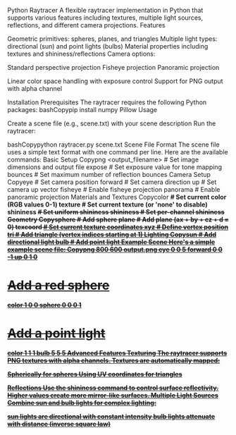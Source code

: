 Python Raytracer
A flexible raytracer implementation in Python that supports various features including textures, multiple light sources, reflections, and different camera projections.
Features

Geometric primitives: spheres, planes, and triangles
Multiple light types: directional (sun) and point lights (bulbs)
Material properties including textures and shininess/reflections
Camera options:

Standard perspective projection
Fisheye projection
Panoramic projection


Linear color space handling with exposure control
Support for PNG output with alpha channel

Installation
Prerequisites
The raytracer requires the following Python packages:
bashCopypip install numpy Pillow
Usage

Create a scene file (e.g., scene.txt) with your scene description
Run the raytracer:

bashCopypython raytracer.py scene.txt
Scene File Format
The scene file uses a simple text format with one command per line. Here are the available commands:
Basic Setup
Copypng <width> <height> <output_filename>  # Set image dimensions and output file
expose <value>                         # Set exposure value for tone mapping
bounces <n>                           # Set maximum number of reflection bounces
Camera Setup
Copyeye <x> <y> <z>                       # Set camera position
forward <x> <y> <z>                   # Set camera direction
up <x> <y> <z>                        # Set camera up vector
fisheye                               # Enable fisheye projection
panorama                              # Enable panoramic projection
Materials and Textures
Copycolor <r> <g> <b>                     # Set current color (RGB values 0-1)
texture <filename>                     # Set current texture (or 'none' to disable)
shininess <s>                         # Set uniform shininess
shininess <r> <g> <b>                 # Set per-channel shininess
Geometry
Copysphere <x> <y> <z> <radius>           # Add sphere
plane <a> <b> <c> <d>                 # Add plane (ax + by + cz + d = 0)
texcoord <u> <v>                      # Set current texture coordinates
xyz <x> <y> <z>                       # Define vertex position
tri <v1> <v2> <v3>                    # Add triangle (vertex indices starting at 1)
Lighting
Copysun <x> <y> <z>                       # Add directional light
bulb <x> <y> <z>                      # Add point light
Example Scene
Here's a simple example scene file:
Copypng 800 600 output.png
eye 0 0 5
forward 0 0 -1
up 0 1 0

# Add a red sphere
color 1 0 0
sphere 0 0 0 1

# Add a point light
color 1 1 1
bulb 5 5 5
Advanced Features
Texturing
The raytracer supports PNG textures with alpha channels. Textures are automatically mapped:

Spherically for spheres
Using UV coordinates for triangles

Reflections
Use the shininess command to control surface reflectivity. Higher values create more mirror-like surfaces.
Multiple Light Sources
Combine sun and bulb lights for complex lighting:

sun lights are directional with constant intensity
bulb lights attenuate with distance (inverse square law)
